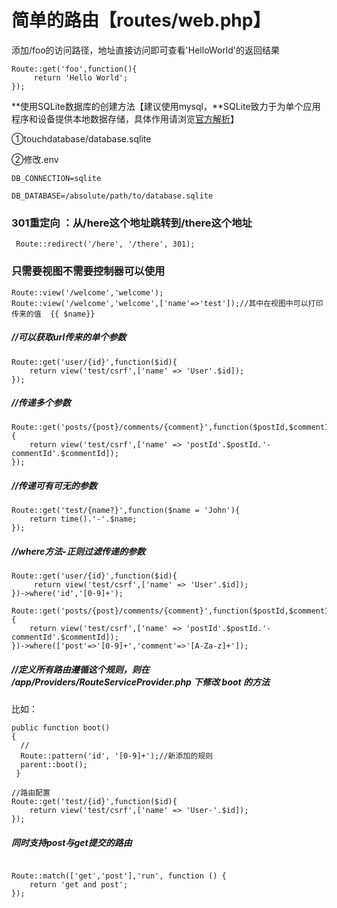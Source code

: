 # 简单的路由【routes/web.php】

添加/foo的访问路径，地址直接访问即可查看'HelloWorld'的返回结果

```
Route::get('foo',function(){
     return 'Hello World';
});
```

**使用SQLite数据库的创建方法【建议使用mysql，**SQLite致力于为单个应用程序和设备提供本地数据存储，具体作用请浏览[官方解析](https://www.sqlite.org/whentouse.html)】

①touchdatabase/database.sqlite

②修改.env

```
DB_CONNECTION=sqlite

DB_DATABASE=/absolute/path/to/database.sqlite
```

### 301重定向 ：**从/here这个地址跳转到/there这个地址**

```
 Route::redirect('/here', '/there', 301);
```

### 

### **只需要视图不需要控制器可以使用**

```
Route::view('/welcome','welcome');
Route::view('/welcome','welcome',['name'=>'test']);//其中在视图中可以打印传来的值  {{ $name}}
```

##### //可以获取url传来的单个参数

```
Route::get('user/{id}',function($id){
    return view('test/csrf',['name' => 'User'.$id]);
});
```

##### //传递多个参数

```
Route::get('posts/{post}/comments/{comment}',function($postId,$commentId){
    return view('test/csrf',['name' => 'postId'.$postId.'-commentId'.$commentId]);
});
```

##### //传递可有可无的参数

```
Route::get('test/{name?}',function($name = 'John'){
    return time().'-'.$name;
});
```

##### //where方法-正则过滤传递的参数

```
Route::get('user/{id}',function($id){
     return view('test/csrf',['name' => 'User'.$id]);
})->where('id','[0-9]+');
```

```
Route::get('posts/{post}/comments/{comment}',function($postId,$commentId){
    return view('test/csrf',['name' => 'postId'.$postId.'-commentId'.$commentId]);
})->where(['post'=>'[0-9]+','comment'=>'[A-Za-z]+']);
```

##### //定义所有路由遵循这个规则，则在 /app/Providers/RouteServiceProvider.php 下修改 boot 的方法

比如：

```
public function boot()
{
  //
  Route::pattern('id', '[0-9]+');//新添加的规则
  parent::boot();
 }

//路由配置
Route::get('test/{id}',function($id){
    return view('test/csrf',['name' => 'User-'.$id]);
});
```

##### 同时支持post与get提交的路由

```

Route::match(['get','post'],'run', function () {
    return 'get and post';
});
```



